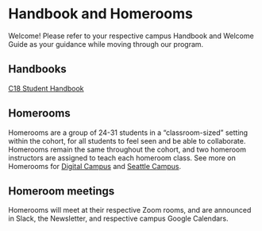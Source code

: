 # Handbook and Homerooms

Welcome! Please refer to your respective campus Handbook and Welcome Guide as your guidance while moving through our program.

## Handbooks

[C18 Student Handbook](https://docs.google.com/document/d/1M7Tw6omuhEJ0jwYae1ScpmhrAMvnAeDm8ENlODU5j94/edit?usp=sharing)

## Homerooms

Homerooms are a group of 24-31 students in a “classroom-sized” setting within the cohort, for all students to feel seen and be able to collaborate. Homerooms remain the same throughout the cohort, and two homeroom instructors are assigned to teach each homeroom class. See more on Homerooms for
[Digital Campus](https://docs.google.com/document/d/15le-c8FlUk0pcf7Uwwspx9bG33qmsAfw560vqqr3FM0/edit) and
[Seattle Campus](https://docs.google.com/document/d/1t5ORRcKl4EmIPp8vrXQ719xXMkW210IXyQHOR9aJ1NE/edit).

## Homeroom meetings

Homerooms will meet at their respective Zoom rooms, and are announced in Slack, the Newsletter, and respective campus Google Calendars.
